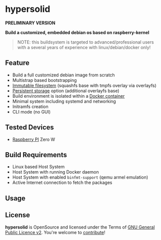 hypersolid
=====================================================

**PRELIMINARY VERSION**

**Build a customized, embedded debian os based on raspberry-kernel**

> NOTE: this buildsystem is targeted to advanced/professional users with a several years of experience with linux/debian/docker only!

Feature
--------------------

* Build a full customized debian image from scratch
* Multistrap based bootstrapping
* [Immutable filesystem](docs/filesystem.md) (squashfs base with tmpfs overlay via overlayfs)
* [Persistent storage](docs/filesystem.md#persistent-storage) option (additional overlayfs base)
* Build environment is isolated within a [Docker container](Dockerfile)
* Minimal system including systemd and networking
* Initramfs creation
* CLI mode (no GUI)

Tested Devices
--------------------

* [Raspberry PI](docs/raspberry-pi.md) Zero W

Build Requirements
--------------------

* Linux based Host System
* Host System with running Docker daemon
* Host System with enabled `binfmt-support` (qemu armel emulation)
* Active Internet connection to fetch the packages

Usage
--------------------


License
-------

**hypersolid** is OpenSource and licensed under the Terms of [GNU General Public Licence v2](LICENSE.txt). You're welcome to [contribute](CONTRIBUTE.md)!
